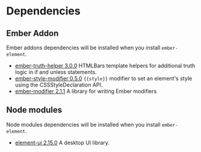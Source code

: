# Dependencies

## Ember Addon

Ember addons dependencies will be installed when you install `ember-element`.

* [ember-truth-helper 3.0.0](https://github.com/jmurphyau/ember-truth-helpers) HTMLBars template helpers for additional truth logic in if and unless statements.
* [ember-style-modifier 0.5.0](https://github.com/jelhan/ember-style-modifier) `{{style}}` modifier to set an element's style using the CSSStyleDeclaration API.
* [ember-modifier 2.1.1](https://github.com/ember-modifier/ember-modifier) A library for writing Ember modifiers

## Node modules

Node modules dependencies will be installed when you install `ember-element`.

* [element-ui 2.15.0](https://github.com/ElemeFE/element) A desktop UI library.
